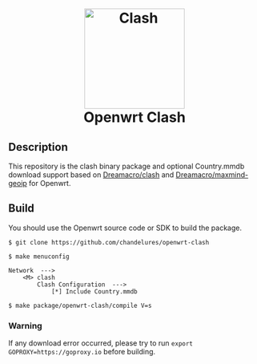 <h1 align="center">
  <img src="https://github.com/Dreamacro/clash/raw/master/docs/logo.png"
   alt="Clash" width="200" align="center">
  <br>Openwrt Clash<br>
</h1>

## Description

This repository is the clash binary package and optional Country.mmdb download support based on
[Dreamacro/clash](https://github.com/Dreamacro/clash) and
[Dreamacro/maxmind-geoip](https://github.com/Dreamacro/maxmind-geoip) for Openwrt.

## Build

You should use the Openwrt source code or SDK to build the package.

```shell
$ git clone https://github.com/chandelures/openwrt-clash

$ make menuconfig

Network  --->
    <M> clash
        Clash Configuration  --->
            [*] Include Country.mmdb

$ make package/openwrt-clash/compile V=s
```

### Warning

If any download error occurred, please try to run `export GOPROXY=https://goproxy.io` before building.

